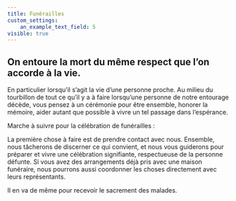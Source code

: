 ```yaml
---
title: Funérailles
custom_settings:
    an_example_text_field: 5
visible: true
---
```


## On entoure la mort du même respect que l’on accorde à la vie.
En particulier lorsqu’il s’agit la vie d’une personne proche. Au milieu du tourbillon de tout ce qu’il y a à faire lorsqu’une personne de notre entourage décède, vous pensez à un cérémonie pour être ensemble, honorer la mémoire, aider autant que possible à vivre un tel passage dans l’espérance.

Marche à suivre pour la célébration de funérailles :

La première chose à faire est de prendre contact avec nous. Ensemble, nous tâcherons de discerner ce qui convient, et nous vous guiderons pour préparer et vivre une célébration signifiante, respectueuse de la personne défunte. Si vous avez des arrangements déjà pris avec une maison funéraire, nous pourrons aussi coordonner les choses directement avec leurs représentants.

Il en va de même pour recevoir le sacrement des malades.